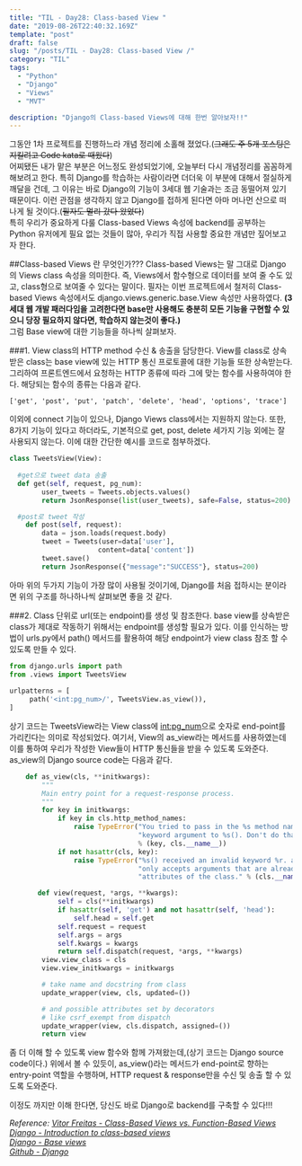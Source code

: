 ```yaml
---
title: "TIL - Day28: Class-based View "
date: "2019-08-26T22:40:32.169Z"
template: "post"
draft: false
slug: "/posts/TIL - Day28: Class-based View /"
category: "TIL"
tags:
  - "Python"
  - "Django"
  - "Views"
  - "MVT"

description: "Django의 Class-based Views에 대해 한번 알아보자!!"
---
```

그동안 1차 프로젝트를 진행하느라 개념 정리에 소홀해 졌었다.(~~그래도 주 5개 포스팅은 지킬려고 Code kata로 때웠다~~)</br>
어찌됐든 내가 맡은 부분은 어느정도 완성되었기에, 오늘부터 다시 개념정리를 꼼꼼하게 해보려고 한다. 특히 Django를 학습하는 사람이라면 더더욱 이 부분에 대해서 절실하게 깨달을 건데,
그 이유는 바로 Django의 기능이 3세대 웹 기술과는 조금 동떨어져 있기 때문이다. 이런 관점을 생각하지 않고 Django를 접하게 된다면 아마 머나먼 산으로 떠나게 될 것이다.(~~필자도 멀리 갔다 왔었다~~)</br>
특히 우리가 중요하게 다룰 Class-based Views 속성에 backend를 공부하는 Python 유저에게 필요 없는 것들이 많아, 우리가 직접 사용할 중요한 개념만 짚어보고자 한다.

##Class-based Views 란 무엇인가???
Class-based Views는 말 그대로 Django의 Views class 속성을 의미한다. 즉, Views에서 함수형으로 데이터를 보여 줄 수도 있고, class형으로 보여줄 수 있다는 말이다. 필자는 이번 프로젝트에서 철저히 Class-based Views 속성에서도 django.views.generic.base.View 속성만 사용하였다. __(3세대 웹 개발 패러다임을 고려한다면 base만 사용해도 충분히 모든 기능을 구현할 수 있으니 당장 필요하지 않다면, 학습하지 않는것이 좋다.)__</br> 그럼 Base view에 대한 기능들을 하나씩 살펴보자.

###1. View class의 HTTP method 수신 & 송출을 담당한다.
View를 class로 상속 받은 class는 base view에 있는 HTTP 통신 프로토콜에 대한 기능들 또한 상속받는다. 그리하여 프론트엔드에서 요청하는 HTTP 종류에 따라 그에 맞는 함수를 사용하여야 한다. 해당되는 함수의 종류는 다음과 같다.
```
['get', 'post', 'put', 'patch', 'delete', 'head', 'options', 'trace']
```
이외에 connect 기능이 있으나, Django Views class에서는 지원하지 않는다.
또한, 8가지 기능이 있다고 하더라도, 기본적으로 get, post, delete 세가지 기능 외에는 잘 사용되지 않는다. 이에 대한 간단한 예시를 코드로 첨부하겠다.
```python
class TweetsView(View):
	
  #get으로 tweet data 송출
  def get(self, request, pg_num):
		user_tweets = Tweets.objects.values()
		return JsonResponse(list(user_tweets), safe=False, status=200)

  #post로 tweet 작성
	def post(self, request):
		data = json.loads(request.body)
		tweet = Tweets(user=data['user'],
				      content=data['content'])
		tweet.save()
		return JsonResponse({"message":"SUCCESS"}, status=200)
```
아마 위의 두가지 기능이 가장 많이 사용될 것이기에, Django를 처음 접하시는 분이라면 위의 구조를 하나하나씩 살펴보면 좋을 것 같다.

###2. Class 단위로 url(또는 endpoint)를 생성 및 참조한다.
base view를 상속받은 class가 제대로 작동하기 위해서는 endpoint를 생성할 필요가 있다. 이를 인식하는 방법이 urls.py에서 path() 메서드를 활용하여 해당 endpoint가 view class 참조 할 수 있도록 만들 수 있다.

```python
from django.urls import path 
from .views import TweetsView
 
urlpatterns = [
     path('<int:pg_num>/', TweetsView.as_view()),
]
```
상기 코드는 TweetsView라는 View class에 <int:pg_num>으로 숫자로 end-point를 가리킨다는 의미로 작성되었다. 여기서, View의 as_view라는 메서드를 사용하였는데 이를 통하여 우리가 작성한 View들이 HTTP 통신들을 받을 수 있도록 도와준다. as_view의 Django source code는 다음과 같다.

```python
    def as_view(cls, **initkwargs):
        """
        Main entry point for a request-response process.
        """
        for key in initkwargs:
            if key in cls.http_method_names:
                raise TypeError("You tried to pass in the %s method name as a "
                                "keyword argument to %s(). Don't do that."
                                % (key, cls.__name__))
            if not hasattr(cls, key):
                raise TypeError("%s() received an invalid keyword %r. as_view "
                                "only accepts arguments that are already "
                                "attributes of the class." % (cls.__name__, key))

       def view(request, *args, **kwargs):
            self = cls(**initkwargs)
            if hasattr(self, 'get') and not hasattr(self, 'head'):
                self.head = self.get
            self.request = request
            self.args = args
            self.kwargs = kwargs
            return self.dispatch(request, *args, **kwargs)
        view.view_class = cls
        view.view_initkwargs = initkwargs

        # take name and docstring from class
        update_wrapper(view, cls, updated=())

        # and possible attributes set by decorators
        # like csrf_exempt from dispatch
        update_wrapper(view, cls.dispatch, assigned=())
        return view
```
좀 더 이해 할 수 있도록 view 함수와 함께 가져왔는데,(상기 코드는 Django source code이다.) 위에서 볼 수 있듯이, as_view()라는 메서드가 end-point로 향하는 entry-point 역할을 수행하며, HTTP request & response만을 수신 및 송출 할 수 있도록 도와준다.

이정도 까지만 이해 한다면, 당신도 바로 Django로 backend를 구축할 수 있다!!!

*Reference: [Vitor Freitas - Class-Based Views vs. Function-Based Views](https://simpleisbetterthancomplex.com/article/2017/03/21/class-based-views-vs-function-based-views.html)</br> [Django - Introduction to class-based views](https://docs.djangoproject.com/en/2.2/topics/class-based-views/intro/)</br> [Django - Base views](https://docs.djangoproject.com/en/2.2/ref/class-based-views/base/#django.views.generic.base.View.http_method_names)</br> [Github - Django](https://github.com/django/django/blob/1.10.6/django/views/generic/base.py#L46)*